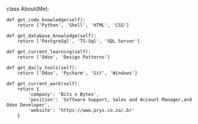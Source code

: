 class About(Me):

    def get_code_knowledge(self):
        return ['Python', 'Shell', 'HTML', 'CSS']

    def get_database_knowledge(self):
        return ['PostgreSql', 'TS-Sql', 'SQL Server']

    def get_current_learning(self):
        return ['Odoo', 'Design Patterns']

    def get_daily_tools(self):
        return ['Odoo', 'Pycharm', 'Git', 'Windows']

    def get_current_work(self):
        return {
            'company': 'Bits n Bytes',
            'position': 'Software Support, Sales and Account Manager,and Odoo Developer',
            'website': 'https://www.prys.co.za/.br'
        }



